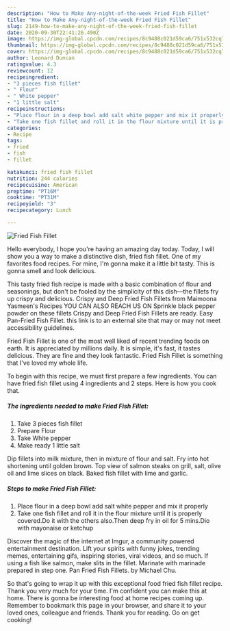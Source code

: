 ```yaml
---
description: "How to Make Any-night-of-the-week Fried Fish Fillet"
title: "How to Make Any-night-of-the-week Fried Fish Fillet"
slug: 2149-how-to-make-any-night-of-the-week-fried-fish-fillet
date: 2020-09-30T22:41:26.490Z
image: https://img-global.cpcdn.com/recipes/8c9488c021d59ca6/751x532cq70/fried-fish-fillet-recipe-main-photo.jpg
thumbnail: https://img-global.cpcdn.com/recipes/8c9488c021d59ca6/751x532cq70/fried-fish-fillet-recipe-main-photo.jpg
cover: https://img-global.cpcdn.com/recipes/8c9488c021d59ca6/751x532cq70/fried-fish-fillet-recipe-main-photo.jpg
author: Leonard Duncan
ratingvalue: 4.3
reviewcount: 12
recipeingredient:
- "3 pieces fish fillet"
- " Flour"
- " White pepper"
- "1 little salt"
recipeinstructions:
- "Place flour in a deep bowl add salt white pepper and mix it properly"
- "Take one fish fillet and roll it in the flour mixture until it is properly covered.Do it with the others also.Then deep fry in oil for 5 mins.Dio with mayonaise or ketchup"
categories:
- Recipe
tags:
- fried
- fish
- fillet

katakunci: fried fish fillet 
nutrition: 244 calories
recipecuisine: American
preptime: "PT16M"
cooktime: "PT31M"
recipeyield: "3"
recipecategory: Lunch

---
```



![Fried Fish Fillet](https://img-global.cpcdn.com/recipes/8c9488c021d59ca6/751x532cq70/fried-fish-fillet-recipe-main-photo.jpg)

Hello everybody, I hope you're having an amazing day today. Today, I will show you a way to make a distinctive dish, fried fish fillet. One of my favorites food recipes. For mine, I'm gonna make it a little bit tasty. This is gonna smell and look delicious.

This tasty fried fish recipe is made with a basic combination of flour and seasonings, but don&#39;t be fooled by the simplicity of this dish—the fillets fry up crispy and delicious. Crispy and Deep Fried Fish Fillets from Maimoona Yasmeen&#39;s Recipes YOU CAN ALSO REACH US ON Sprinkle black pepper powder on these fillets Crispy and Deep Fried Fish Fillets are ready. Easy Pan-Fried Fish Fillet. this link is to an external site that may or may not meet accessibility guidelines.

Fried Fish Fillet is one of the most well liked of recent trending foods on earth. It is appreciated by millions daily. It is simple, it's fast, it tastes delicious. They are fine and they look fantastic. Fried Fish Fillet is something that I've loved my whole life.


To begin with this recipe, we must first prepare a few ingredients. You can have fried fish fillet using 4 ingredients and 2 steps. Here is how you cook that.

<!--inarticleads1-->

##### The ingredients needed to make Fried Fish Fillet:

1. Take 3 pieces fish fillet
1. Prepare  Flour
1. Take  White pepper
1. Make ready 1 little salt


Dip fillets into milk mixture, then in mixture of flour and salt. Fry into hot shortening until golden brown. Top view of salmon steaks on grill, salt, olive oil and lime slices on black. Baked fish fillet with lime and garlic. 

<!--inarticleads2-->

##### Steps to make Fried Fish Fillet:

1. Place flour in a deep bowl add salt white pepper and mix it properly
1. Take one fish fillet and roll it in the flour mixture until it is properly covered.Do it with the others also.Then deep fry in oil for 5 mins.Dio with mayonaise or ketchup


Discover the magic of the internet at Imgur, a community powered entertainment destination. Lift your spirits with funny jokes, trending memes, entertaining gifs, inspiring stories, viral videos, and so much. If using a fish like salmon, make slits in the fillet. Marinate with marinade prepared in step one. Pan Fried Fish Fillets. by Michael Chu. 

So that's going to wrap it up with this exceptional food fried fish fillet recipe. Thank you very much for your time. I'm confident you can make this at home. There is gonna be interesting food at home recipes coming up. Remember to bookmark this page in your browser, and share it to your loved ones, colleague and friends. Thank you for reading. Go on get cooking!
